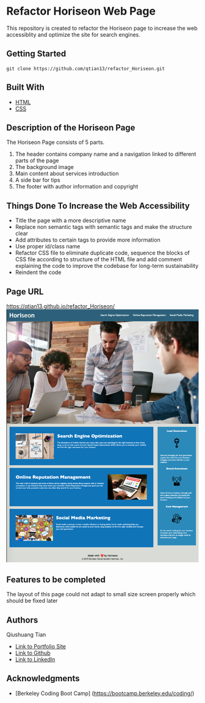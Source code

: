 # Refactor Horiseon Web Page
This repository is created to refactor the Horiseon page to increase the web accessiblity and optimize the site for search engines.

## Getting Started
```
git clone https://github.com/qtian13/refactor_Horiseon.git
```

## Built With

* [HTML](https://developer.mozilla.org/en-US/docs/Web/HTML)
* [CSS](https://developer.mozilla.org/en-US/docs/Web/CSS)

## Description of the Horiseon Page
The Horiseon Page consists of 5 parts.
1. The header contains company name and a navigation linked to different parts of the page
1. The background image
1. Main content about services introduction
1. A side bar for tips
1. The footer with author information and copyright

## Things Done To Increase the Web Accessibility
* Title the page with a more descriptive name
* Replace non semantic tags with semantic tags and make the structure clear
* Add attributes to certain tags to provide more information
* Use proper id/class name
* Refactor CSS file to eliminate duplicate code, sequence the blocks of CSS file according to structure of the HTML file and add comment explaining the code to improve the codebase for long-term sustainability
* Reindent the code

## Page URL
https://qtian13.github.io/refactor_Horiseon/
![Horiseon Homepage](assets/images/HoriseonHomepage.png)


## Features to be completed
The layout of this page could not adapt to small size screen properly which should be fixed later

## Authors
Qiushuang Tian
- [Link to Portfolio Site](#)
- [Link to Github](https://github.com/qtian13)
- [Link to LinkedIn](https://www.linkedin.com/in/qiushuang-tian-a9754248/)


## Acknowledgments

- [Berkeley Coding Boot Camp] (https://bootcamp.berkeley.edu/coding/)





